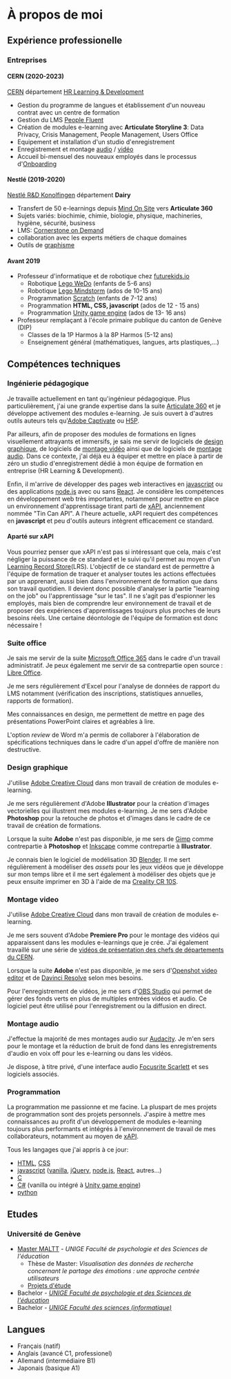 # À propos de moi

## Expérience professionelle

### Entreprises

#### CERN (2020-2023)

[CERN](https://home.cern) département [HR Learning & Development](https://hr.web.cern.ch/)

* Gestion du programme de langues et établissement d'un nouveau contrat avec un centre de formation
* Gestion du LMS [People Fluent](https://www.peoplefluent.com/)
* Création de modules e-learning avec **Articulate Storyline 3**: Data Privacy, Crisis Management, People Management, Users Office
* Equipement et installation d'un studio d'enregistrement
* Enregistrement et montage [audio](#montage-audio) / [vidéo](#montage-video)
* Accueil bi-mensuel des nouveaux employés dans le processus d'[Onboarding](https://indico.cern.ch/category/13631/)

#### Nestlé (2019-2020)

[Nestlé R&D Konolfingen](https://www.nestle.ch/de/nestleschweiz/forschung/konolfingen) département **Dairy**

* Transfert de 50 e-learnings depuis [Mind On Site](https://www.mindonsite.com/) vers **Articulate 360**
* Sujets variés: biochimie, chimie, biologie, physique, machineries, hygiène, sécurité, business
* LMS: [Cornerstone on Demand](https://www.cornerstoneondemand.com)
* collaboration avec les experts métiers de chaque domaines
* Outils de [graphisme](#design-graphique)

#### Avant 2019

* Professeur d'informatique et de robotique chez [futurekids.io](https://futurekids.io)
    * Robotique [Lego WeDo](https://education.lego.com/en-us/product-resources/wedo-2/downloads/programming-block-descriptions) (enfants de 5-6 ans)
    * Robotique [Lego Mindstorm](https://www.lego.com/fr-ch/themes/mindstorms/about) (ados de 10-15 ans)
    * Programmation [Scratch](https://scratch.mit.edu/) (enfants de 7-12 ans)
    * Programmation **HTML, CSS, javascript** (ados de 12 - 15 ans)
    * Programmation [Unity game engine](https://unity.com/) (ados de 13- 16 ans)
* Professeur remplaçant à l'école primaire publique du canton de Genève (DIP)
    * Classes de la 1P Harmos à la 8P Harmos (5-12 ans)
    * Enseignement général (mathématiques, langues, arts plastiques,...)

## Compétences techniques

### Ingénierie pédagogique

Je travaille actuellement en tant qu'ingénieur pédagogique. Plus particulièrement, j'ai une grande expertise dans la suite [Articulate 360](https://articulate.com/) et je développe activement des modules e-learning. Je suis ouvert à d'autres outils auteurs tels qu'[Adobe Captivate](https://www.adobe.com/ch_fr/products/captivate.html) ou [H5P](https://h5p.org/).

Par ailleurs, afin de proposer des modules de formations en lignes visuellement attrayants et immersifs, je sais me servir de logiciels de [design graphique](#design-graphique), de logiciels de [montage vidéo](#montage-video) ainsi que de logiciels de [montage audio](#montage-audio). Dans ce contexte, j'ai déjà eu à équiper et mettre en place à partir de zéro un studio d'enregistrement dédié à mon équipe de formation en entreprise (HR Learning & Development).

Enfin, il m'arrive de développer des pages web interactives en [javascript](https://www.javascript.com/) ou des applications [node.js](https://nodejs.org/en/) avec ou sans [React](https://reactjs.org/). Je considère les compétences en développement web très importantes, notamment pour mettre en place un environnement d'apprentissage tirant parti de [xAPI](https://xapi.com/), anciennement nommée "Tin Can API". A l'heure actuelle, xAPI requiert des compétences en **javascript** et peu d'outils auteurs intègrent efficacement ce standard.

#### Aparté sur xAPI

Vous pourriez penser que xAPI n'est pas si intéressant que cela, mais c'est négliger la puissance de ce standard et le suivi qu'il permet au moyen d'un [Learning Record Store](https://xapi.com/learning-record-store/)(LRS). L'objectif de ce standard est de permettre à l'équipe de formation de traquer et analyser toutes les actions effectuées par un apprenant, aussi bien dans l'environnement de formation que dans son travail quotidien. Il devient donc possible d'analyser la partie "learning on the job" ou l'apprentissage "sur le tas". Il ne s'agit pas d'espionner les employés, mais bien de comprendre leur environnement de travail et de proposer des expériences d'apprentissages toujours plus proches de leurs besoins réels. Une certaine déontologie de l'équipe de formation est donc nécessaire !

### Suite office

Je sais me servir de la suite [Microsoft Office 365](https://www.microsoft.com/fr-ch/microsoft-365/business?market=ch) dans le cadre d'un travail administratif. Je peux également me servir de sa contrepartie open source : [Libre Office](https://www.libreoffice.org/).

Je me sers régulièrement d'Excel pour l'analyse de données de rapport du LMS notamment (vérification des inscriptions, statistiques annuelles, rapports de formation).

Mes connaissances en design, me permettent de mettre en page des présentations PowerPoint claires et agréables à lire.

L'option *review* de Word m'a permis de collaborer à l'élaboration de spécifications techniques dans le cadre d'un appel d'offre de manière non destructive.

### Design graphique

J'utilise [Adobe Creative Cloud](https://www.adobe.com/ch_fr/creativecloud.html) dans mon travail de création de modules e-learning.

Je me sers régulièrement d'Adobe **Illustrator** pour la création d'images vectorielles qui illustrent mes modules e-learning. Je me sers d'Adobe **Photoshop** pour la retouche de photos et d'images dans le cadre de ce travail de création de formations.

Lorsque la suite **Adobe** n'est pas disponible, je me sers de [Gimp](https://www.gimp.org/) comme contrepartie à **Photoshop** et [Inkscape](https://inkscape.org/) comme contrepartie à **Illustrator**.

Je connais bien le logiciel de modélisation 3D [Blender](https://www.blender.org/). Il me sert régulièrement à modéliser des *assets* pour les jeux vidéos que je développe sur mon temps libre et il me sert également à modéliser des objets que je peux ensuite imprimer en 3D à l'aide de ma [Creality CR 10S](https://www.creality3dofficial.com/products/official-creality-cr-10s-3d-printer).

### Montage video

J'utilise [Adobe Creative Cloud](https://www.adobe.com/ch_fr/creativecloud.html) dans mon travail de création de modules e-learning.

Je me sers souvent d'Adobe **Premiere Pro** pour le montage des vidéos qui apparaissent dans les modules e-learnings que je crée. J'ai également travaillé sur une série de [vidéos de présentation des chefs de départements du CERN](https://videos.cern.ch/search?page=1&size=21&q=onboarding).

Lorsque la suite **Adobe** n'est pas disponible, je me sers d'[Openshot video editor](https://www.openshot.org/) et de [Davinci Resolve](https://davinciresolve.us.com/) selon mes besoins.

Pour l'enregistrement de vidéos, je me sers d'[OBS Studio](https://obsproject.com/) qui permet de gérer des fonds verts en plus de multiples entrées vidéos et audio. Ce logiciel peut être utilisé pour l'enregistrement ou la diffusion en direct.

### Montage audio

J'effectue la majorité de mes montages audio sur [Audacity](https://www.audacityteam.org/). Je m'en sers pour le montage et la réduction de bruit de fond dans les enregistrements d'audio en voix off pour les e-learning ou dans les vidéos.

Je dispose, à titre privé, d'une interface audio [Focusrite Scarlett](https://focusrite.com/en/scarlett) et ses logiciels associés.

### Programmation

La programmation me passionne et me facine. La pluspart de mes projets de programmation sont des projets personnels. J'aspire à mettre mes connaissances au profit d'un développement de modules e-learning toujours plus performants et intégrés à l'environnement de travail de mes collaborateurs, notamment au moyen de [xAPI](https://xapi.com/).

Tous les langages que j'ai appris à ce jour:

* [HTML](https://fr.wikipedia.org/wiki/Hypertext_Markup_Language), [CSS](https://fr.wikipedia.org/wiki/CSS)
* [javascript](https://fr.wikipedia.org/wiki/JavaScript) ([vanilla](http://vanilla-js.com/), [jQuery](https://jquery.com/), [node.js](https://nodejs.org/en/), [React](https://reactjs.org/), autres...)
* [C](https://fr.wikipedia.org/wiki/C_(langage))
* [C#](https://fr.wikipedia.org/wiki/C_sharp) (vanilla ou intégré à [Unity game engine](https://unity.com/))
* [python](https://www.python.org/)

## Etudes

### Université de Genève

* [Master MALTT](https://maltt.unige.ch/) - *UNIGE Faculté de psychologie et des Sciences de l'éducation*
    * Thèse de Master: *Visualisation des données de recherche concernant le partage des émotions : une approche centrée utilisateurs*
    * [Projets d'étude](http://tecfaetu.unige.ch/etu-maltt/wall-e/bersetp0/)
* Bachelor - *[UNIGE Faculté de psychologie et des Sciences de l'éducation](https://www.unige.ch/fapse/)*
* Bachelor - *[UNIGE Faculté des sciences (informatique)](https://www.unige.ch/dinfo/formations/bachelor/)*

## Langues

* Français (natif)
* Anglais (avancé C1, professionel)
* Allemand (intermédiaire B1)
* Japonais (basique A1)